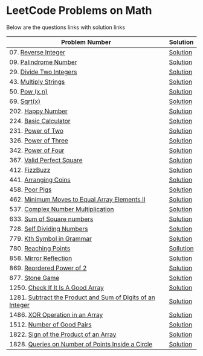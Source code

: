 # LeetCode Problems on Math
Below are the questions links with solution links


|Problem Number|Solution|
|--------------|--------|
|07. [Reverse Integer](https://leetcode.com/problems/reverse-integer)|[Solution](https://github.com/HarshOza36/LeetCode_Problems/blob/main/Math/P07%20-%20reverseInteger.py)|
|09. [Palindrome Number](https://leetcode.com/problems/palindrome-number)|[Solution](https://github.com/HarshOza36/LeetCode_Problems/blob/main/Math/P09%20-%20palindromeNumber.py)|
|29. [Divide Two Integers](https://leetcode.com/problems/divide-two-integers)|[Solution](https://github.com/HarshOza36/LeetCode_Problems/blob/main/Math/P29%20-%20divideTwoIntegers.py)|
|43. [Multiply Strings](https://leetcode.com/problems/multiply-strings)|[Solution](https://github.com/HarshOza36/LeetCode_Problems/blob/main/Math/P43%20-%20MultiplyStrings.py)|
|50. [Pow (x,n)](https://leetcode.com/problems/powx-n)|[Solution](https://github.com/HarshOza36/LeetCode_Problems/blob/main/Math/P50%20-%20Pow(x%2Cn).py)|
|69. [Sqrt(x)](https://leetcode.com/problems/sqrtx)|[Solution](https://github.com/HarshOza36/LeetCode_Problems/blob/main/Math/P69%20-%20sqrt(x).py)|
|202. [Happy Number](https://leetcode.com/problems/happy-number/)|[Solution](https://github.com/HarshOza36/LeetCode_Problems/blob/main/Math/P202%20-%20happyNumber.py)|
|224. [Basic Calculator](https://leetcode.com/problems/basic-calculator/)|[Solution](https://github.com/HarshOza36/LeetCode_Problems/blob/main/Math/P224%20-%20basicCalculator.py)|
|231. [Power of Two](https://leetcode.com/problems/power-of-two)|[Solution](https://github.com/HarshOza36/LeetCode_Problems/blob/main/Math/P231%20-%20powerOfTwo.py)|
|326. [Power of Three](https://leetcode.com/problems/power-of-three/)|[Solution](https://github.com/HarshOza36/LeetCode_Problems/blob/main/Math/P326%20-%20powerOfThree.py)|
|342. [Power of Four](https://leetcode.com/problems/power-of-four/)|[Solution](https://github.com/HarshOza36/LeetCode_Problems/blob/main/Math/P342%20-%20powerOfFour.py)|
|367. [Valid Perfect Square](https://leetcode.com/problems/valid-perfect-square)|[Solution](https://github.com/HarshOza36/LeetCode_Problems/blob/main/Math/P367%20-%20validPerfectSquare.py)|
|412. [FizzBuzz](https://leetcode.com/problems/fizz-buzz)|[Solution](https://github.com/HarshOza36/LeetCode_Problems/blob/main/Math/P412%20-%20fizzBuzz.py)|
|441. [Arranging Coins](https://leetcode.com/problems/arranging-coins)|[Solution](https://github.com/HarshOza36/LeetCode_Problems/blob/main/Math/P441%20-%20arrangingCoins.py)|
|458. [Poor Pigs](https://leetcode.com/problems/poor-pigs)|[Solution](https://github.com/HarshOza36/LeetCode_Problems/blob/main/Math/P458%20-%20poorPigs.py)|
|462. [Minimum Moves to Equal Array Elements II](https://leetcode.com/problems/minimum-moves-to-equal-array-elements-ii/)|[Solution](https://github.com/HarshOza36/LeetCode_Problems/blob/main/Math/P462%20-%20minimumMovesToEqualArrayElements_II.py)|
|537. [Complex Number Multiplication](https://leetcode.com/problems/complex-number-multiplication/)|[Solution](https://github.com/HarshOza36/LeetCode_Problems/blob/main/Math/P537%20-%20complexNumberMultiplication.py)|
|633. [Sum of Square numbers](https://leetcode.com/problems/sum-of-square-numbers)|[Solution](https://github.com/HarshOza36/LeetCode_Problems/blob/main/Math/P633%20-%20sumOfSquareNumbers.py)|
|728. [Self Dividing Numbers](https://leetcode.com/problems/self-dividing-numbers/)|[Solution](https://github.com/HarshOza36/LeetCode_Problems/blob/main/Math/P728%20-%20selfDividingNumber.py)|
|779. [Kth Symbol in Grammar](https://leetcode.com/problems/k-th-symbol-in-grammar)|[Solution](https://github.com/HarshOza36/LeetCode_Problems/blob/main/Math/P779%20-%20kthSymbolInGrammar.py)|
|780. [Reaching Points](https://leetcode.com/problems/reaching-points/)|[Sollution](https://github.com/HarshOza36/LeetCode_Problems/blob/main/Math/P780%20-%20reachingPoints.py)|
|858. [Mirror Reflection](https://leetcode.com/problems/mirror-reflection/)|[Solution](https://github.com/HarshOza36/LeetCode_Problems/blob/main/Math/P858%20-%20mirrorReflection.py)|
|869. [Reordered Power of 2](https://leetcode.com/problems/reordered-power-of-2/)|[Solution](https://github.com/HarshOza36/LeetCode_Problems/blob/main/Math/P869%20-%20reorderedPowerOf2.py)|
|877. [Stone Game](https://leetcode.com/problems/stone-game)|[Solution](https://github.com/HarshOza36/LeetCode_Problems/blob/main/Math/P877%20-%20StoneGame.py)|
|1250. [Check If It Is A Good Array](https://leetcode.com/problems/check-if-it-is-a-good-array/)|[Solution](https://github.com/HarshOza36/LeetCode_Problems/blob/main/Math/P1250%20-%20checkIfItIsAGoodArray.py)|
|1281. [Subtract the Product and Sum of Digits of an Integer](https://leetcode.com/problems/subtract-the-product-and-sum-of-digits-of-an-integer)|[Solution](https://github.com/HarshOza36/LeetCode_Problems/blob/main/Math/P1281%20-%20subtracttheProductandSumofDigitsofanInteger.py)|
|1486. [XOR Operation in an Array](https://leetcode.com/problems/xor-operation-in-an-array)|[Solution](https://github.com/HarshOza36/LeetCode_Problems/blob/main/Math/P1486%20-%20XORoperationInAnArray.py)|
|1512. [Number of Good Pairs](https://leetcode.com/problems/number-of-good-pairs)|[Solution](https://github.com/HarshOza36/LeetCode_Problems/blob/main/Math/P1512%20-%20numberOfGoodPairs.py)|
|1822. [Sign of the Product of an Array](https://leetcode.com/problems/sign-of-the-product-of-an-array/)|[Solution](https://github.com/HarshOza36/LeetCode_Problems/blob/main/Math/P1822%20-%20signOfTheProductOfAnArray.py)|
|1828. [Queries on Number of Points Inside a Circle](https://leetcode.com/problems/queries-on-number-of-points-inside-a-circle)|[Solution](https://github.com/HarshOza36/LeetCode_Problems/blob/main/Math/P1828%20-%20queriesOnNumberOfPointsInsideCircle.py)|
